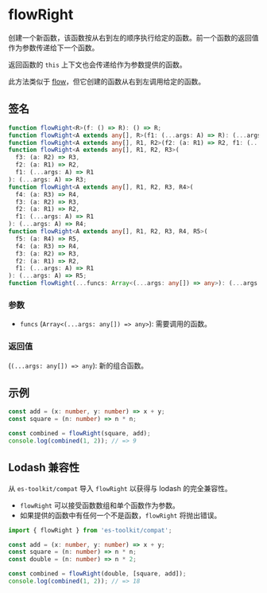 # flowRight

创建一个新函数，该函数按从右到左的顺序执行给定的函数。前一个函数的返回值作为参数传递给下一个函数。

返回函数的 `this` 上下文也会传递给作为参数提供的函数。

此方法类似于 [flow](./flow.md)，但它创建的函数从右到左调用给定的函数。

## 签名

```typescript
function flowRight<R>(f: () => R): () => R;
function flowRight<A extends any[], R>(f1: (...args: A) => R): (...args: A) => R;
function flowRight<A extends any[], R1, R2>(f2: (a: R1) => R2, f1: (...args: A) => R1): (...args: A) => R2;
function flowRight<A extends any[], R1, R2, R3>(
  f3: (a: R2) => R3,
  f2: (a: R1) => R2,
  f1: (...args: A) => R1
): (...args: A) => R3;
function flowRight<A extends any[], R1, R2, R3, R4>(
  f4: (a: R3) => R4,
  f3: (a: R2) => R3,
  f2: (a: R1) => R2,
  f1: (...args: A) => R1
): (...args: A) => R4;
function flowRight<A extends any[], R1, R2, R3, R4, R5>(
  f5: (a: R4) => R5,
  f4: (a: R3) => R4,
  f3: (a: R2) => R3,
  f2: (a: R1) => R2,
  f1: (...args: A) => R1
): (...args: A) => R5;
function flowRight(...funcs: Array<(...args: any[]) => any>): (...args: any[]) => any;
```

### 参数

- `funcs` (`Array<(...args: any[]) => any>`): 需要调用的函数。

### 返回值

(`(...args: any[]) => any`): 新的组合函数。

## 示例

```typescript
const add = (x: number, y: number) => x + y;
const square = (n: number) => n * n;

const combined = flowRight(square, add);
console.log(combined(1, 2)); // => 9
```

## Lodash 兼容性

从 `es-toolkit/compat` 导入 `flowRight` 以获得与 lodash 的完全兼容性。

- `flowRight` 可以接受函数数组和单个函数作为参数。
- 如果提供的函数中有任何一个不是函数，`flowRight` 将抛出错误。

```typescript
import { flowRight } from 'es-toolkit/compat';

const add = (x: number, y: number) => x + y;
const square = (n: number) => n * n;
const double = (n: number) => n * 2;

const combined = flowRight(double, [square, add]);
console.log(combined(1, 2)); // => 18
```
